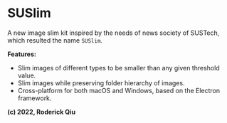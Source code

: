 # SUSlim

A new image slim kit inspired by the needs of news society of SUSTech, which resulted the name `SUSlim`.

**Features:**

- Slim images of different types to be smaller than any given threshold value.
- Slim images while preserving folder hierarchy of images.
- Cross-platform for both macOS and Windows, based on the Electron framework.

**(c) 2022, Roderick Qiu**